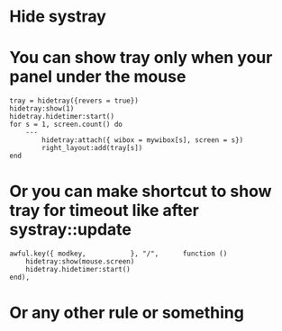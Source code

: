 # Hide systray
# You can show tray only when your panel under the mouse

	tray = hidetray({revers = true})
	hidetray:show(1)
	hidetray.hidetimer:start()
	for s = 1, screen.count() do
		---
    		hidetray:attach({ wibox = mywibox[s], screen = s})
    		right_layout:add(tray[s])
	end

# Or you can make shortcut to show tray for timeout like after systray::update
	
	
    awful.key({ modkey,           }, "/",      function () 
	    hidetray:show(mouse.screen) 
	    hidetray.hidetimer:start()
    end),

# Or any other rule or something

##
